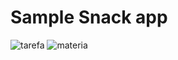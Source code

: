 # Sample Snack app

![tarefa](https://user-images.githubusercontent.com/101153757/205690308-e28f4ffe-6020-4ae6-bdbe-393358670b5c.PNG)
![materia](https://user-images.githubusercontent.com/101153757/205690345-8a6eb44e-c6c8-4eb3-b0aa-fdcfddce6619.PNG)
